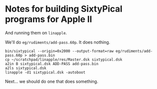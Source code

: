 Notes for building SixtyPical programs for Apple II
===================================================

And running them on `linapple`.

We'll do `eg/rudiments/add-pass.60p`.  It does nothing.

    bin/sixtypical --origin=0x2000 --output-format=raw eg/rudiments/add-pass.60p > add-pass.bin
    cp ~/scratchpad/linapple/res/Master.dsk sixtypical.dsk
    a2in B sixtypical.dsk ADD-PASS add-pass.bin
    a2ls sixtypical.dsk
    linapple -d1 sixtypical.dsk -autoboot

Next... we should do one that does something.
